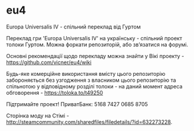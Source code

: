 # eu4
Europa Universalis IV - спільний переклад від Гуртом

Переклад гри 'Europa Universalis IV' на українську - спільний проект толоки Гуртом. 
Можна форкати репозиторій, або звʼязатися на форумі.

Основні рекомендації щодо перекладу можна знайти у Вікі проекту - https://github.com/vicner/eu4/wiki

Будь-яке комерційне використання вмісту цього репозиторію забороняється без узгодження з власником цього репозиторію та спільнотою у відповідному розділі толоки - на даний момент адреса обговорення - https://toloka.to/t49250

Підтримайте проект! 
ПриватБанк: 5168 7427 0685 8705

Сторінка моду на Стімі - http://steamcommunity.com/sharedfiles/filedetails/?id=632273228.
